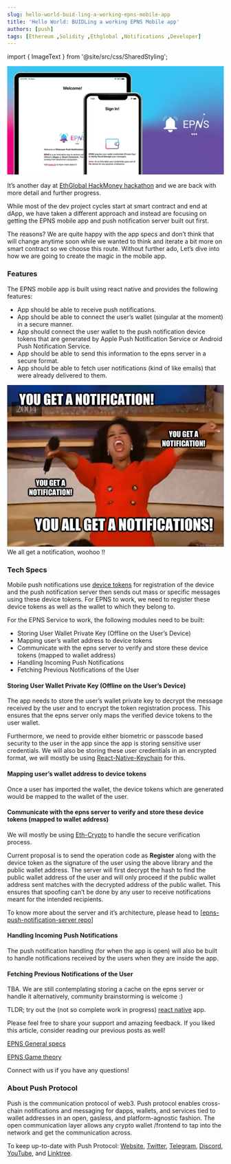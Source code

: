 ```yaml
---
slug: hello-world-buid-ling-a-working-epns-mobile-app
title: 'Hello World: BUIDLing a working EPNS Mobile app'
authors: [push]
tags: [Ethereum ,Solidity ,Ethglobal ,Notifications ,Developer]
---
```

import { ImageText } from '@site/src/css/SharedStyling';

![Docusaurus Image](./cover-image.webp)

<!--truncate-->

It’s another day at [EthGlobal HackMoney hackathon](https://www.ethglobal.co/) and we are back with more detail and further progress.

While most of the dev project cycles start at smart contract and end at dApp, we have taken a different approach and instead are focusing on getting the EPNS mobile app and push notification server built out first.

The reasons? We are quite happy with the app specs and don’t think that will change anytime soon while we wanted to think and iterate a bit more on smart contract so we choose this route. Without further ado, Let’s dive into how we are going to create the magic in the mobile app.

### Features
The EPNS mobile app is built using react native and provides the following features:

- App should be able to receive push notifications.
- App should be able to connect the user’s wallet (singular at the moment) in a secure manner.
- App should connect the user wallet to the push notification device tokens that are generated by Apple Push Notification Service or Android Push Notification Service.
- App should be able to send this information to the epns server in a secure format.
- App should be able to fetch user notifications (kind of like emails) that were already delivered to them.

![Docusaurus Image](./image-1.webp)
<ImageText>We all get a notification, woohoo !!</ImageText>

### Tech Specs
Mobile push notifications use [device tokens](https://help.pushwoosh.com/hc/en-us/articles/360000364923-What-is-a-Device-token-) for registration of the device and the push notification server then sends out mass or specific messages using these device tokens. For EPNS to work, we need to register these device tokens as well as the wallet to which they belong to.

For the EPNS Service to work, the following modules need to be built:

- Storing User Wallet Private Key (Offline on the User’s Device)
- Mapping user’s wallet address to device tokens
- Communicate with the epns server to verify and store these device tokens (mapped to wallet address)
- Handling Incoming Push Notifications
- Fetching Previous Notifications of the User

#### Storing User Wallet Private Key (Offline on the User’s Device)

The app needs to store the user’s wallet private key to decrypt the message received by the user and to encrypt the token registration process. This ensures that the epns server only maps the verified device tokens to the user wallet.

Furthermore, we need to provide either biometric or passcode based security to the user in the app since the app is storing sensitive user credentials. We will also be storing these user credentials in an encrypted format, we will mostly be using [React-Native-Keychain](https://github.com/oblador/react-native-keychain) for this.

#### Mapping user’s wallet address to device tokens

Once a user has imported the wallet, the device tokens which are generated would be mapped to the wallet of the user.

#### Communicate with the epns server to verify and store these device tokens (mapped to wallet address)

We will mostly be using [Eth-Crypto](https://github.com/pubkey/eth-crypto) to handle the secure verification process.

Current proposal is to send the operation code as <b>Register</b> along with the device token as the signature of the user using the above library and the public wallet address. The server will first decrypt the hash to find the public wallet address of the user and will only proceed if the public wallet address sent matches with the decrypted address of the public wallet. This ensures that spoofing can’t be done by any user to receive notifications meant for the intended recipients.

To know more about the server and it’s architecture, please head to [[epns-push-notification-server repo](https://github.com/ethereum-push-notification-system)]

#### Handling Incoming Push Notifications

The push notification handling (for when the app is open) will also be built to handle notifications received by the users when they are inside the app.

#### Fetching Previous Notifications of the User

TBA. We are still contemplating storing a cache on the epns server or handle it alternatively, community brainstorming is welcome :)

TLDR; try out the (not so complete work in progress) [react native](https://github.com/ethereum-push-notification-system/epns-mobile-app) app.

Please feel free to share your support and amazing feedback. If you liked this article, consider reading our previous posts as well!

[EPNS General specs](https://medium.com/@epnsdapp/building-ethereum-protocol-notification-system-d406f0efdba0)

[EPNS Game theory](https://medium.com/@epnsdapp/epns-game-theory-explained-25425bbe4eae)

Connect with us if you have any questions!


### About Push Protocol

Push is the communication protocol of web3. Push protocol enables cross-chain notifications and messaging for dapps, wallets, and services tied to wallet addresses in an open, gasless, and platform-agnostic fashion. The open communication layer allows any crypto wallet /frontend to tap into the network and get the communication across.

To keep up-to-date with Push Protocol: [Website](https://push.org/), [Twitter](https://twitter.com/pushprotocol), [Telegram](https://t.me/epnsproject), [Discord](https://discord.gg/pushprotocol), [YouTube](https://www.youtube.com/c/EthereumPushNotificationService), and [Linktree](https://linktr.ee/pushprotocol).
